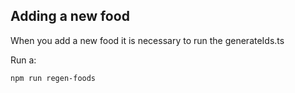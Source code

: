 ## Adding a new food

When you add a new food it is necessary to run the generateIds.ts

Run a:

```bash
npm run regen-foods
```
